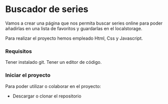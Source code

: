 # Buscador de series

Vamos a crear una página que nos permita buscar series online para poder añadirlas en una lista de favoritos y guardarlas en el localstorage.

Para realizar el proyecto hemos empleado Html, Css y Javascript.

### Requisitos

Tener instalado git.
Tener un editor de código.

### Iniciar el proyecto

Para poder utilizar o colaborar en el proyecto:

 - Descargar o clonar el repositorio
 

